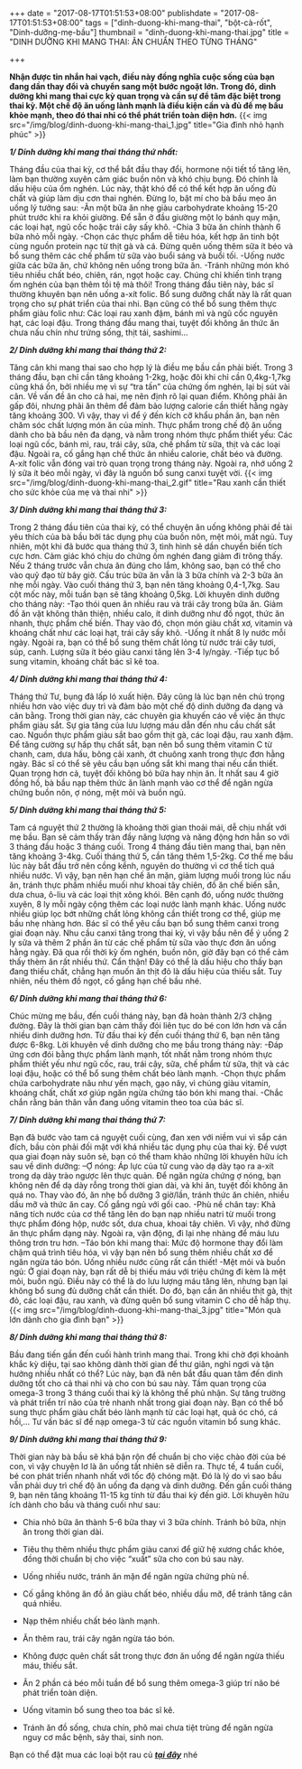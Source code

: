 +++
date = "2017-08-17T01:51:53+08:00"
publishdate = "2017-08-17T01:51:53+08:00"
tags = ["dinh-duong-khi-mang-thai", "bột-cà-rốt", "Dinh-dưỡng-mẹ-bầu"]
thumbnail = "dinh-duong-khi-mang-thai.jpg"
title = "DINH DƯỠNG KHI MANG THAI: ĂN CHUẨN THEO TỪNG THÁNG"

+++

**Nhận được tin nhắn hai vạch, điều này đồng nghĩa cuộc sống của bạn đang dần thay đổi và chuyển sang một bước ngoặt lớn. Trong đó, dinh dưỡng khi mang thai cực kỳ quan trọng và cần sự để tâm đặc biệt trong thai kỳ. Một chế độ ăn uống lành mạnh là điều kiện cần và đủ để mẹ bầu khỏe mạnh, theo đó thai nhi có thể phát triển toàn diện hơn.**
{{< img src="/img/blog/dinh-duong-khi-mang-thai_1.jpg" title="Gia đình nhỏ hạnh phúc" >}}

_**1/ Dinh dưỡng khi mang thai tháng thứ nhất:**_

Tháng đầu của thai kỳ, cơ thể bắt đầu thay đổi, hormone nội tiết tố tăng lên, làm bạn thường xuyên cảm giác buồn nôn và khó chịu bụng. Đó chính là dấu hiệu của ốm nghén. Lúc này, thật khó để có thể kết hợp ăn uống đủ chất và giúp làm dịu cơn thai nghén. Đừng lo, bật mí cho bà bầu mẹo ăn uống lý tưởng sau:
-Ăn một bữa ăn nhẹ giàu carbohydrate khoảng 15-20 phút trước khi ra khỏi giường. Để sẵn ở đầu giường một lọ bánh quy mặn, các loại hạt, ngũ cốc hoặc trái cây sấy khô.
-Chia 3 bữa ăn chính thành 6 bữa nhỏ mỗi ngày.
-Chọn các thực phẩm dễ tiêu hóa, kết hợp ăn tinh bột cùng nguồn protein nạc từ thịt gà và cá. Đừng quên uống thêm sữa ít béo và bổ sung thêm các chế phẩm từ sữa vào buổi sáng và buổi tối.
-Uống nước giữa các bữa ăn, chứ không nên uống trong bữa ăn.
-Tránh những món khó tiêu nhiều chất béo, chiên, rán, ngọt hoặc cay. Chúng chỉ khiến tình trạng ốm nghén của bạn thêm tồi tệ mà thôi!
Trong tháng đầu tiên này, bác sĩ thường khuyên bạn nên uống a-xít folic. Bổ sung dưỡng chất này là rất quan trọng cho sự phát triển của thai nhi. Bạn cũng có thể bổ sung thêm thực phẩm giàu folic như: Các loại rau xanh đậm, bánh mì và ngũ cốc nguyên hạt, các loại đậu. Trong tháng đầu mang thai, tuyệt đối không ăn thức ăn chưa nấu chín như trứng sống, thịt tái, sashimi…

_**2/ Dinh dưỡng khi mang thai tháng thứ 2:**_

Tăng cân khi mang thai sao cho hợp lý là điều mẹ bầu cần phải biết. Trong 3 tháng đầu, bạn chỉ cần tăng khoảng 1-2kg, hoặc đôi khi chỉ cần 0,4kg-1,7kg cũng khá ổn, bởi nhiều mẹ vì sự “tra tấn” của chứng ốm nghén, lại bị sút vài cân.
Về vấn đề ăn cho cả hai, mẹ nên định rõ lại quan điểm. Không phải ăn gấp đôi, nhưng phải ăn thêm để đảm bảo lượng calorie cần thiết hằng ngày tăng khoảng 300. Vì vậy, thay vì để ý đến kích cỡ khẩu phần ăn, bạn nên chăm sóc chất lượng món ăn của mình.
Thực phẩm trong chế độ ăn uống dành cho bà bầu nên đa dạng, và nằm trong nhóm thực phẩm thiết yếu: Các loại ngũ cốc, bánh mì, rau, trái cây, sữa, chế phẩm từ sữa, thịt và các loại đậu. Ngoài ra, cố gắng hạn chế thức ăn nhiều calorie, chất béo và đường. A-xít folic vẫn đóng vai trò quan trọng trong tháng này. Ngoài ra, nhớ uống 2 lý sữa ít béo mỗi ngày, vì đây là nguồn bổ sung canxi tuyệt vời.
{{< img src="/img/blog/dinh-duong-khi-mang-thai_2.gif" title="Rau xanh cần thiết cho sức khỏe của mẹ và thai nhi" >}}

_**3/ Dinh dưỡng khi mang thai tháng thứ 3:**_

Trong 2 tháng đầu tiên của thai kỳ, có thể chuyện ăn uống không phải đề tài yêu thích của bà bầu bởi tác dụng phụ của buồn nôn, mệt mỏi, mất ngủ. Tuy nhiên, một khi đã bước qua tháng thứ 3, tình hình sẽ dần chuyển biến tích cực hơn. Cảm giác khó chịu do chứng ốm nghén đang giảm đi trông thấy.
Nếu 2 tháng trước vẫn chưa ăn đúng cho lắm, không sao, bạn có thể cho vào quỹ đạo từ bây giờ. Cấu trúc bữa ăn vẫn là 3 bữa chính và 2-3 bữa ăn nhẹ mỗi ngày. Vào cuối tháng thứ 3, bạn nên tăng khoảng 0,4-1,7kg. Sau cột mốc này, mỗi tuần bạn sẽ tăng khoảng 0,5kg.
Lời khuyên dinh dưỡng cho tháng này:
-Tạo thói quen ăn nhiều rau và trái cây trong bữa ăn. Giảm đồ ăn vặt không thân thiện, nhiều calo, ít dinh dưỡng như đồ ngọt, thức ăn nhanh, thực phẩm chế biến. Thay vào đó, chọn món giàu chất xơ, vitamin và khoáng chất như các loại hạt, trái cây sấy khô. 
-Uống ít nhất 8 ly nước mỗi ngày. Ngoài ra, bạn có thể bổ sung thêm chất lỏng từ nước trái cây tươi, súp, canh. Lượng sữa ít béo giàu canxi tăng lên 3-4 ly/ngày.
-Tiếp tục bổ sung vitamin, khoáng chất bác sĩ kê toa.

_**4/ Dinh dưỡng khi mang thai tháng thứ 4:**_

Tháng thứ Tư, bụng đã lấp ló xuất hiện. Đây cũng là lúc bạn nên chú trọng nhiều hơn vào việc duy trì và đảm bảo một chế độ dinh dưỡng đa dạng và cân bằng. Trong thời gian này, các chuyên gia khuyến cáo về việc ăn thực phẩm giàu sắt. Sự gia tăng của lưu lượng máu dẫn đến nhu cầu chất sắt cao.
Nguồn thực phẩm giàu sắt bao gồm thịt gà, các loại đậu, rau xanh đậm. Để tăng cường sự hấp thụ chất sắt, bạn nên bổ sung thêm vitamin C từ chanh, cam, dưa hấu, bông cải xanh, ớt chuông xanh trong thực đơn hằng ngày. Bác sĩ có thể sẽ yêu cầu bạn uống sắt khi mang thai nếu cần thiết.
Quan trọng hơn cả, tuyệt đối không bỏ bữa hay nhịn ăn. Ít nhất sau 4 giờ đồng hồ, bà bầu nạp thêm thức ăn lành mạnh vào cơ thể để ngăn ngừa chứng buồn nôn, ợ nóng, mệt mỏi và buồn ngủ.

_**5/ Dinh dưỡng khi mang thai tháng thứ 5:**_

Tam cá nguyệt thứ 2 thường là khoảng thời gian thoải mái, dễ chịu nhất với mẹ bầu. Bạn sẽ cảm thấy tràn đầy năng lượng và năng động hơn hẳn so với 3 tháng đầu hoặc 3 tháng cuối. Trong 4 tháng đầu tiên mang thai, bạn nên tăng khoảng 3-4kg. Cuối tháng thứ 5, cần tăng thêm 1,5-2kg.
Cơ thể mẹ bầu lúc này bắt đầu trở nên cồng kềnh, nguyên do thường vì cơ thể tích quá nhiều nước. Vì vậy, bạn nên hạn chế ăn mặn, giảm lượng muối trong lúc nấu ăn, tránh thực phầm nhiều muối như khoai tây chiên, đồ ăn chế biến sẵn, dưa chua, ô-liu và các loại thịt xông khói.
Bên cạnh đó, uống nước thường xuyên, 8 ly mỗi ngày cộng thêm các loại nước lành mạnh khác. Uống nước nhiều giúp lọc bớt những chất lỏng không cần thiết trong cơ thể, giúp mẹ bầu nhẹ nhàng hơn.
Bác sĩ có thể yêu cầu bạn bổ sung thêm canxi trong giai đoạn này. Nhu cầu canxi tăng trong thai kỳ, vì vậy bầu nên để ý uống 2 ly sữa và thêm 2 phần ăn từ các chế phẩm từ sữa vào thực đơn ăn uống hằng ngày.
Đã qua rồi thời kỳ ốm nghén, buồn nôn, giờ đây bạn có thể cảm thấy thèm ăn rất nhiều thứ. Cẩn thận! Đây có thể là dấu hiệu cho thấy bạn đang thiếu chất, chẳng hạn muốn ăn thịt đỏ là dấu hiệu của thiếu sắt. Tuy nhiên, nếu thèm đồ ngọt, cố gắng hạn chế bầu nhé.

_**6/ Dinh dưỡng khi mang thai tháng thứ 6:**_

Chúc mừng mẹ bầu, đến cuối tháng này, bạn đã hoàn thành 2/3 chặng đường. Đây là thời gian bạn cảm thấy đói liên tục do bé con lớn hơn và cần nhiều dinh dưỡng hơn. Từ đầu thai kỳ đến cuối tháng thứ 6, bạn nên tăng được 6-8kg.
Lời khuyên về dinh dưỡng cho mẹ bầu trong tháng này:
-Đáp ứng cơn đói bằng thực phẩm lành mạnh, tốt nhất nằm trong nhóm thực phẩm thiết yếu như ngũ cốc, rau, trái cây, sữa, chế phẩm từ sữa, thịt và các loại đậu, hoặc có thể bổ sung thêm chất béo lành mạnh.
-Chọn thực phẩm chứa carbohydrate nâu như yến mạch, gạo nây, vì chúng giàu vitamin, khoáng chất, chất xơ giúp ngăn ngừa chứng táo bón khi mang thai.
-Chắc chắn rằng bản thân vẫn đang uống vitamin theo toa của bác sĩ.

_**7/ Dinh dưỡng khi mang thai tháng thứ 7:**_

Bạn đã bước vào tam cá nguyệt cuối cùng, đan xen với niềm vui vì sắp cán đích, bầu còn phải đối mặt với khá nhiều tác dụng phụ của thai kỳ. Để vượt qua giai đoạn này suôn sẻ, bạn có thể tham khảo những lời khuyên hữu ích sau về dinh dưỡng:
–Ợ nóng: Áp lực của tử cung vào dạ dày tạo ra a-xít trong dạ dày trào ngược lên thực quản. Để ngăn ngừa chứng ợ nóng, bạn không nên để dạ dày rỗng trong thời gian dài, và khi ăn, tuyệt đối không ăn quá no. Thay vào đó, ăn nhẹ bổ dưỡng 3 giờ/lần, tránh thức ăn chiên, nhiều dầu mỡ và thức ăn cay. Cố gắng ngủ với gối cao.
-Phù nề chân tay: Khả năng tích nước của cơ thể tăng lên do bạn nạp nhiều natri từ muối trong thực phẩm đóng hộp, nước sốt, dưa chua, khoai tây chiên. Vì vậy, nhớ đừng ăn thực phẩm dạng này. Ngoài ra, vận động, đi lại nhẹ nhàng để máu lưu thông trơn tru hơn.
–Táo bón khi mang thai: Mức độ hormone thay đổi làm chậm quá trình tiêu hóa, vì vậy bạn nên bổ sung thêm nhiều chất xơ để ngăn ngừa táo bón. Uống nhiều nước cũng rất cần thiết!
-Mệt mỏi và buồn ngủ: Ở giai đoạn này, bạn rất dễ bị thiếu máu với triệu chứng đi kèm là mệt mỏi, buồn ngủ. Điều này có thể là do lưu lượng máu tăng lên, nhưng bạn lại không bổ sung đủ dưỡng chất cần thiết. Do đó, bạn cần ăn nhiều thịt gà, thịt đỏ, các loại đậu, rau xanh, và đừng quên bổ sung vitamin C cho dễ hấp thụ.
{{< img src="/img/blog/dinh-duong-khi-mang-thai_3.jpg" title="Món quà lớn dành cho gia đình bạn" >}}

_**8/ Dinh dưỡng khi mang thai tháng thứ 8:**_

Bầu đang tiến gần đến cuối hành trình mang thai. Trong khi chờ đợi khoảnh khắc kỳ diệu, tại sao không dành thời gian để thư giãn, nghỉ ngơi và tận hưởng nhiều nhất có thể? Lúc này, bạn đã nên bắt đầu quan tâm đến dinh dưỡng tốt cho cả thai nhi và cho con bú sau này.
Tầm quan trọng của omega-3 trong 3 tháng cuối thai kỳ là không thể phủ nhận. Sự tăng trường và phát triển trí não của trẻ nhanh nhất trong giai đoạn này. Bạn có thể bổ sung thực phẩm giàu chất béo lành mạnh từ các loại hạt, quả óc chó, cá hồi,… Tư vấn bác sĩ để nạp omega-3 từ các nguồn vitamin bổ sung khác.

_**9/ Dinh dưỡng khi mang thai tháng thứ 9:**_

Thời gian này bà bầu sẽ khá bận rộn để chuẩn bị cho việc chào đời của bé con, vì vậy chuyện lơ là ăn uống tất nhiên sẽ diễn ra. Thực tế, 4 tuần cuối, bé con phát triển nhanh nhất với tốc độ chóng mặt. Đó là lý do vì sao bầu vẫn phải duy trì chế độ ăn uống đa dạng và dinh dưỡng.
Đến gần cuối tháng 9, bạn nên tăng khoảng 11-15 kg tính từ đầu thai kỳ đến giờ. Lời khuyên hữu ích dành cho bầu và tháng cuối như sau:

- Chia nhỏ bữa ăn thành 5-6 bữa thay vì 3 bữa chính. Tránh bỏ bữa, nhịn ăn trong thời gian dài.

- Tiêu thụ thêm nhiều thực phẩm giàu canxi để giữ hệ xương chắc khỏe, đồng thời chuẩn bị cho việc “xuất” sữa cho con bú sau này.

- Uống nhiều nước, tránh ăn mặn để ngăn ngừa chứng phù nề.

- Cố gắng không ăn đồ ăn giàu chất béo, nhiều dầu mỡ, để tránh tăng cân quá nhiều.

- Nạp thêm nhiều chất béo lành mạnh.

- Ăn thêm rau, trái cây ngăn ngừa táo bón.

- Không được quên chất sắt trong thực đơn ăn uống để ngăn ngừa thiếu máu, thiếu sắt.

- Ăn 2 phần cá béo mỗi tuần để bổ sung thêm omega-3 giúp trí não bé phát triển toàn diện.

- Uống vitamin bổ sung theo toa bác sĩ kê.

- Tránh ăn đồ sống, chưa chín, phô mai chưa tiệt trùng để ngăn ngừa nguy cơ mắc bệnh, sảy thai, sinh non.



 
Bạn có thể đặt mua các loại bột rau củ _**[tại đây](/san-pham)**_ nhé

